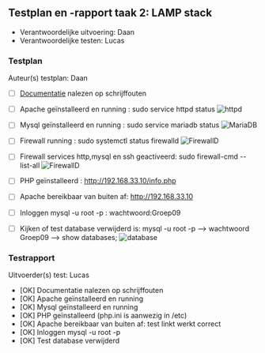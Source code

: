## Testplan en -rapport taak 2: LAMP stack

* Verantwoordelijke uitvoering: Daan
* Verantwoordelijke testen: Lucas

### Testplan

Auteur(s) testplan: Daan

- [ ] [Documentatie](https://github.com/HoGentTIN/ops-g-09/blob/master/deelopdracht02/documentatie/LAMP_Stack/LampStack.md "Documentatie") nalezen op schrijffouten
- [ ] Apache geïnstalleerd en running : sudo service httpd status
	![httpd](https://github.com/HoGentTIN/ops-g-09/blob/master/deelopdracht02/testplannen/Afbeeldingen/LAMP_Stack/Httpd.PNG)
- [ ] Mysql geïnstalleerd en running : sudo service mariadb status
	![MariaDB](https://github.com/HoGentTIN/ops-g-09/blob/master/deelopdracht02/testplannen/Afbeeldingen/LAMP_Stack/MariaDB.PNG)
- [ ] Firewall running : sudo systemctl status firewalld
	![FirewallD](https://github.com/HoGentTIN/ops-g-09/blob/master/deelopdracht02/testplannen/Afbeeldingen/LAMP_Stack/FirewallD.PNG)
- [ ] Firewall services http,mysql en ssh geactiveerd: sudo firewall-cmd --list-all
	![FirewallD](https://github.com/HoGentTIN/ops-g-09/blob/master/deelopdracht02/testplannen/Afbeeldingen/LAMP_Stack/Firewall_list_all.PNG)
- [ ] PHP geïnstalleerd : http://192.168.33.10/info.php
- [ ] Apache bereikbaar van buiten af: http://192.168.33.10
- [ ] Inloggen mysql -u root -p : wachtwoord:Groep09
- [ ] Kijken of test database verwijderd is: mysql -u root -p --> wachtwoord Groep09 --> show databases;
	![database](https://github.com/HoGentTIN/ops-g-09/blob/master/deelopdracht02/testplannen/Afbeeldingen/LAMP_Stack/Database.PNG)




### Testrapport

Uitvoerder(s) test: Lucas

- [OK] Documentatie nalezen op schrijffouten
- [OK] Apache geïnstalleerd en running
- [OK] Mysql geïnstalleerd en running
- [OK] PHP geïnstalleerd (php.ini is aanwezig in /etc)
- [OK] Apache bereikbaar van buiten af: test linkt werkt correct
- [OK] Inloggen mysql -u root -p
- [OK] Test database verwijderd

